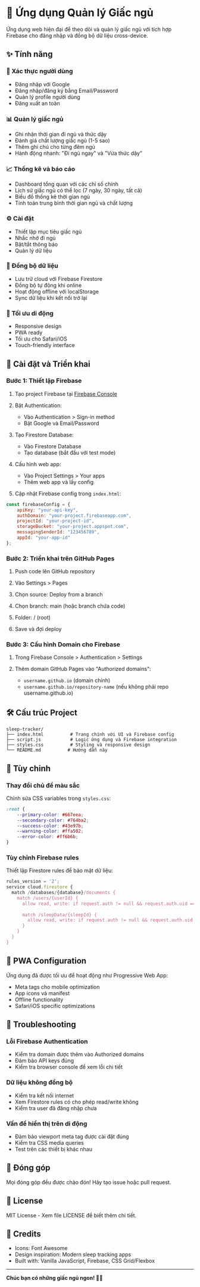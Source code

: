 # 🌙 Ứng dụng Quản lý Giấc ngủ

Ứng dụng web hiện đại để theo dõi và quản lý giấc ngủ với tích hợp Firebase cho đăng nhập và đồng bộ dữ liệu cross-device.

## ✨ Tính năng

### 🔐 Xác thực người dùng
- Đăng nhập với Google
- Đăng nhập/đăng ký bằng Email/Password
- Quản lý profile người dùng
- Đăng xuất an toàn

### 📊 Quản lý giấc ngủ
- Ghi nhận thời gian đi ngủ và thức dậy
- Đánh giá chất lượng giấc ngủ (1-5 sao)
- Thêm ghi chú cho từng đêm ngủ
- Hành động nhanh: "Đi ngủ ngay" và "Vừa thức dậy"

### 📈 Thống kê và báo cáo
- Dashboard tổng quan với các chỉ số chính
- Lịch sử giấc ngủ có thể lọc (7 ngày, 30 ngày, tất cả)
- Biểu đồ thống kê thời gian ngủ
- Tính toán trung bình thời gian ngủ và chất lượng

### ⚙️ Cài đặt
- Thiết lập mục tiêu giấc ngủ
- Nhắc nhở đi ngủ
- Bật/tắt thông báo
- Quản lý dữ liệu

### 🔄 Đồng bộ dữ liệu
- Lưu trữ cloud với Firebase Firestore
- Đồng bộ tự động khi online
- Hoạt động offline với localStorage
- Sync dữ liệu khi kết nối trở lại

### 📱 Tối ưu di động
- Responsive design
- PWA ready
- Tối ưu cho Safari/iOS
- Touch-friendly interface

## 🚀 Cài đặt và Triển khai

### Bước 1: Thiết lập Firebase

1. Tạo project Firebase tại [Firebase Console](https://console.firebase.google.com/)

2. Bật Authentication:
   - Vào Authentication > Sign-in method
   - Bật Google và Email/Password

3. Tạo Firestore Database:
   - Vào Firestore Database
   - Tạo database (bắt đầu với test mode)

4. Cấu hình web app:
   - Vào Project Settings > Your apps
   - Thêm web app và lấy config

5. Cập nhật Firebase config trong `index.html`:
```javascript
const firebaseConfig = {
    apiKey: "your-api-key",
    authDomain: "your-project.firebaseapp.com",
    projectId: "your-project-id",
    storageBucket: "your-project.appspot.com",
    messagingSenderId: "123456789",
    appId: "your-app-id"
};
```

### Bước 2: Triển khai trên GitHub Pages

1. Push code lên GitHub repository

2. Vào Settings > Pages

3. Chọn source: Deploy from a branch

4. Chọn branch: main (hoặc branch chứa code)

5. Folder: / (root)

6. Save và đợi deploy

### Bước 3: Cấu hình Domain cho Firebase

1. Trong Firebase Console > Authentication > Settings

2. Thêm domain GitHub Pages vào "Authorized domains":
   - `username.github.io` (domain chính)
   - `username.github.io/repository-name` (nếu không phải repo username.github.io)

## 🛠️ Cấu trúc Project

```
sleep-tracker/
├── index.html          # Trang chính với UI và Firebase config
├── script.js           # Logic ứng dụng và Firebase integration
├── styles.css          # Styling và responsive design
└── README.md          # Hướng dẫn này
```

## 🔧 Tùy chỉnh

### Thay đổi chủ đề màu sắc
Chỉnh sửa CSS variables trong `styles.css`:
```css
:root {
    --primary-color: #667eea;
    --secondary-color: #764ba2;
    --success-color: #43e97b;
    --warning-color: #ffa502;
    --error-color: #ff6b6b;
}
```

### Tùy chỉnh Firebase rules
Thiết lập Firestore rules để bảo mật dữ liệu:
```javascript
rules_version = '2';
service cloud.firestore {
  match /databases/{database}/documents {
    match /users/{userId} {
      allow read, write: if request.auth != null && request.auth.uid == userId;
      
      match /sleepData/{sleepId} {
        allow read, write: if request.auth != null && request.auth.uid == userId;
      }
    }
  }
}
```

## 📱 PWA Configuration

Ứng dụng đã được tối ưu để hoạt động như Progressive Web App:

- Meta tags cho mobile optimization
- App icons và manifest
- Offline functionality
- Safari/iOS specific optimizations

## 🐛 Troubleshooting

### Lỗi Firebase Authentication
- Kiểm tra domain được thêm vào Authorized domains
- Đảm bảo API keys đúng
- Kiểm tra browser console để xem lỗi chi tiết

### Dữ liệu không đồng bộ
- Kiểm tra kết nối internet
- Xem Firestore rules có cho phép read/write không
- Kiểm tra user đã đăng nhập chưa

### Vấn đề hiển thị trên di động
- Đảm bảo viewport meta tag được cài đặt đúng
- Kiểm tra CSS media queries
- Test trên các thiết bị khác nhau

## 🤝 Đóng góp

Mọi đóng góp đều được chào đón! Hãy tạo issue hoặc pull request.

## 📄 License

MIT License - Xem file LICENSE để biết thêm chi tiết.

## 🌟 Credits

- Icons: Font Awesome
- Design inspiration: Modern sleep tracking apps
- Built with: Vanilla JavaScript, Firebase, CSS Grid/Flexbox

---

**Chúc bạn có những giấc ngủ ngon! 🌙✨**
